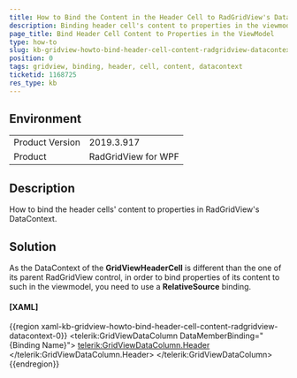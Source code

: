 ```yaml
---
title: How to Bind the Content in the Header Cell to RadGridView's DataContext
description: Binding header cell's content to properties in the viewmodel.
page_title: Bind Header Cell Content to Properties in the ViewModel
type: how-to
slug: kb-gridview-howto-bind-header-cell-content-radgridview-datacontext
position: 0
tags: gridview, binding, header, cell, content, datacontext
ticketid: 1168725
res_type: kb
---
```


## Environment
<table>
	<tr>
		<td>Product Version</td>
		<td>2019.3.917</td>
	</tr>
	<tr>
		<td>Product</td>
		<td>RadGridView for WPF</td>
	</tr>
</table>

## Description

How to bind the header cells' content to properties in RadGridView's DataContext.

## Solution

As the DataContext of the **GridViewHeaderCell** is different than the one of its parent RadGridView control, in order to bind properties of its content to such in the viewmodel, you need to use a **RelativeSource** binding.

#### __[XAML]__
{{region xaml-kb-gridview-howto-bind-header-cell-content-radgridview-datacontext-0}}
	<telerik:GridViewDataColumn DataMemberBinding="{Binding Name}">
		<telerik:GridViewDataColumn.Header>
			<TextBlock Text="{Binding DataContext.NamePropertyString, RelativeSource={RelativeSource AncestorType=telerik:RadGridView}}" />
		</telerik:GridViewDataColumn.Header>
	</telerik:GridViewDataColumn>
{{endregion}}
